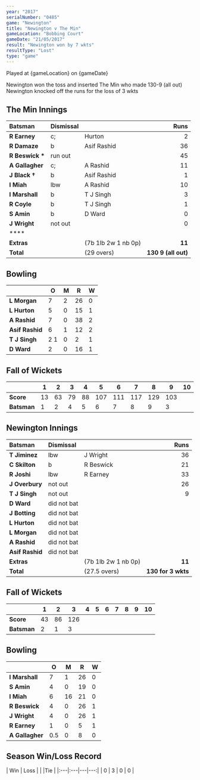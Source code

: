 ```yaml
---
year: "2017"
serialNumber: "0485"
game: "Newington"
title: "Newington v The Min"
gameLocation: "Bobbing Court"
gameDate: "21/05/2017"
result: "Newington won by 7 wkts"
resultType: "Lost"
type: "game"
---
```


Played at {gameLocation} on {gameDate}

Newington won the toss and inserted The Min who made 130-9 (all out)  Newington knocked off the runs for the loss of 3 wkts

## The Min Innings

| Batsman | Dismissal | | Runs |
|:---|:---|---|---:|
| **R Earney** | c; | Hurton | 2 |
| **R Damaze** | b | Asif Rashid | 36 |
| **R Beswick &#42;** | run out |  | 45 |
| **A Gallagher** | c; | A Rashid | 11 |
| **J Black &#8224;** | b | Asif Rashid | 1 |
| **I Miah** | lbw | A Rashid | 10 |
| **I Marshall** | b |  T J Singh | 3 |
| **R Coyle** | b | T J Singh | 1 |
| **S Amin** | b | D Ward | 0 |
| **J Wright** | not out |  | 0 |
| **** |  |  |  |
| **Extras** | | (7b 1lb 2w 1 nb 0p) | **11** |
| **Total** | | (29 overs) | **130 9 (all out)** |

## Bowling

| | O   | M | R  | W |
|---|---|---|---|---|
| **L Morgan** | 7 | 2 | 26 | 0 |
| **L Hurton** | 5 | 0 | 15 | 1 |
| **A Rashid** | 7 | 0 | 38 | 2 |
| **Asif Rashid** | 6 | 1 | 12 | 2 |
| **T J Singh** | 2 1 | 0 | 2 | 1 |
| **D Ward** | 2 | 0 | 16 | 1 |

## Fall of Wickets

| | **1** | **2** | **3** | **4** | **5** | **6** | **7** | **8** | **9** | **10** |
|---|---|---|---|---|---|---|---|---|---|---|
| **Score** | 13 | 63 | 79 | 88 | 107 | 111 | 117 | 129 | 103 |  |
| **Batsman** | 1 | 2 | 4 | 5 | 6 | 7 | 8 | 9 | 3 |  |

## Newington Innings

| Batsman | Dismissal | | Runs |
|:---|:---|---|---:|
| **T Jiminez** | lbw | J Wright | 36 |
| **C Skilton** | b | R Beswick | 21 |
| **R Joshi** | lbw | R Earney | 33 |
| **J Overbury** | not out |  | 26 |
| **T J Singh** | not out |  | 9 |
| **D Ward** | did not bat |  |  |
| **J Botting** | did not bat |  |  |
| **L Hurton** | did not bat |  |  |
| **L Morgan** | did not bat |  |  |
| **A Rashid** | did not bat |  |  |
| **Asif Rashid** | did not bat |  |  |
| **Extras** | | (7b 1lb 2w 1 nb 0p) | **11** |
| **Total** | | (27.5 overs) | **130  for 3 wkts** |

## Fall of Wickets

| | **1** | **2** | **3** | **4** | **5** | **6** | **7** | **8** | **9** | **10** |
|---|---|---|---|---|---|---|---|---|---|---|
| **Score** | 43 | 86 | 126 |  |  |  |  |  |  |  |
| **Batsman** | 2 | 1 | 3 |  |  |  |  |  |  |  |

## Bowling

| | O   | M | R  | W |
|---|---|---|---|---|
| **I Marshall** | 7 | 1 | 26 | 0 |
| **S Amin** | 4 | 0 | 19 | 0 |
| **I Miah** | 6 | 16 | 21 | 0 |
| **R Beswick** | 4 | 0 | 26 | 1 |
| **J Wright** | 4 | 0 | 26 | 1 |
| **R Earney** | 1 | 0 | 5 | 1 |
| **A Gallagher** | 0.5 | 0 | 8 | 0 |

## Season Win/Loss Record

| Win | Loss |  |  |Tie |
|:---|:---|---|---:|
| 0 | 3 | 0 | 0 |